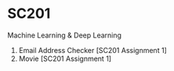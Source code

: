 # SC201
Machine Learning &amp; Deep Learning

1. Email Address Checker [SC201 Assignment 1]
2. Movie [SC201 Assignment 1]
